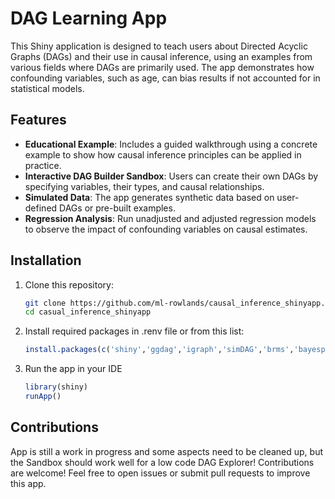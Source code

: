 # DAG Learning App

This Shiny application is designed to teach users about Directed Acyclic Graphs (DAGs) and their use in causal inference, using an examples from various fields where DAGs are primarily used. The app demonstrates how confounding variables, such as age, can bias results if not accounted for in statistical models.


## Features

- **Educational Example**: Includes a guided walkthrough using a concrete example to show how causal inference principles can be applied in practice.
- **Interactive DAG Builder Sandbox**: Users can create their own DAGs by specifying variables, their types, and causal relationships.
- **Simulated Data**: The app generates synthetic data based on user-defined DAGs or pre-built examples.
- **Regression Analysis**: Run unadjusted and adjusted regression models to observe the impact of confounding variables on causal estimates.


## Installation

1. Clone this repository:
   ```bash
   git clone https://github.com/ml-rowlands/causal_inference_shinyapp.git
   cd casual_inference_shinyapp
   ```

2. Install required packages in .renv file or from this list:
   ```r
   install.packages(c('shiny','ggdag','igraph','simDAG','brms','bayesplot','daggity'))
   ```

3. Run the app in your IDE
   ```r
   library(shiny)
   runApp()
   ```

## Contributions 

App is still a work in progress and some aspects need to be cleaned up, but the Sandbox should work well for a low code DAG Explorer! 
Contributions are welcome! Feel free to open issues or submit pull requests to improve this app.





   
